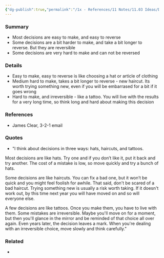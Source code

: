 ```yaml
---
{"dg-publish":true,"permalink":"/1x - References/11 Notes/11.03 Ideas/Decisions are like hats, haircuts or tattoos/","title":"Decisions are like hats, haircuts or tattoos","noteIcon":"","created":"2024-02-03T20:02:35.897+03:00","updated":"2024-02-14T20:18:34.059+03:00"}
---
```



### Summary
- Most decisions are easy to make, and easy to reverse
- Some decisions are a bit harder to make, and take a bit longer to reverse. But they are reversible
- Some decisions are very hard to make and can not be reversed

### Details
- Easy to make, easy to reverse is like choosing a hat or article of clothing
- Medium hard to make, takes a bit longer to reverse - new haircut. Its worth trying something new, even if you will be embarrased for a bit if it goes wrong
- Hard to make, and irreversible - like a tattoo. You will live with the results for a very long time, so think long and hard about making this decision

### References
- James Clear, 3-2-1 email

### Quotes
- "I think about decisions in three ways: hats, haircuts, and tattoos.

Most decisions are like hats. Try one and if you don’t like it, put it back and try another. The cost of a mistake is low, so move quickly and try a bunch of hats.

Some decisions are like haircuts. You can fix a bad one, but it won’t be quick and you might feel foolish for awhile. That said, don't be scared of a bad haircut. Trying something new is usually a risk worth taking. If it doesn't work out, by this time next year you will have moved on and so will everyone else.

A few decisions are like tattoos. Once you make them, you have to live with them. Some mistakes are irreversible. Maybe you'll move on for a moment, but then you'll glance in the mirror and be reminded of that choice all over again. Even years later, the decision leaves a mark. When you're dealing with an irreversible choice, move slowly and think carefully."

### Related
- 